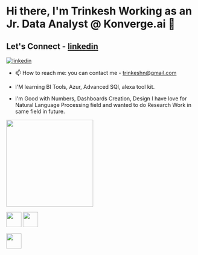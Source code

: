 # Hi there, I'm Trinkesh Working as an Jr. Data Analyst @ Konverge.ai 👋

## Let's Connect - [linkedin](https://www.linkedin.com/in/trinkesh-nimsarkar-8165791b0/)

[![linkedin](https://content.linkedin.com/content/dam/me/business/en-us/amp/brand-site/v2/bg/LI-Logo.svg.original.svg)](https://www.linkedin.com/in/trinkesh-nimsarkar-8165791b0/)

- 📫 How to reach me: you can contact me - trinkeshn@gmail.com 

- I'M learning BI Tools, Azur, Advanced SQl, alexa tool kit.

- I'm Good with Numbers, Dashboards Creation, Design I have love for Natural Language Processing field and wanted to do Research Work in same field in future.



<img align='center' src="https://i.pinimg.com/564x/f9/55/3e/f9553e3ccadbc4ca847b12cd2b8cef2d.jpg" width="230" />

<a href="https://www.linkedin.com/in/trinkesh-nimsarkar-8165791b0/"><img src="https://github.com/ashutosh1919/ashutosh1919/blob/master/logos/linkedin.png" width="40" /></a>
<a href="https://www.youtube.com/channel/UCO7pDnW7IDxFigi34vg5jhw"><img src="https://github.com/ashutosh1919/ashutosh1919/blob/master/logos/youtube-logo.png" width="40" /></a>

<a href="https://twitter.com/Trinkeshpn"><img src="https://github.com/ashutosh1919/ashutosh1919/blob/master/logos/twitter.png" width="40" /></a>
